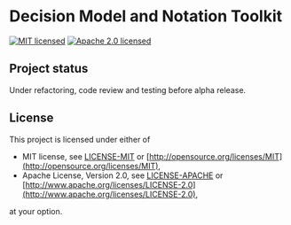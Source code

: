 # Decision Model and Notation Toolkit

[![MIT licensed][mit-badge]][mit-url]
[![Apache 2.0 licensed][apache-badge]][apache-url]

[mit-badge]: https://img.shields.io/badge/License-MIT-blue.svg
[mit-url]: LICENSE-MIT
[apache-badge]: https://img.shields.io/badge/License-Apache%202.0-blue.svg
[apache-url]: LICENSE-APACHE

## Project status

Under refactoring, code review and testing before alpha release.

## License

This project is licensed under either of

- MIT license, see [LICENSE-MIT](LICENSE-MIT) or [http://opensource.org/licenses/MIT](http://opensource.org/licenses/MIT),
- Apache License, Version 2.0, see [LICENSE-APACHE](LICENSE-APACHE) or [http://www.apache.org/licenses/LICENSE-2.0](http://www.apache.org/licenses/LICENSE-2.0),

at your option.
